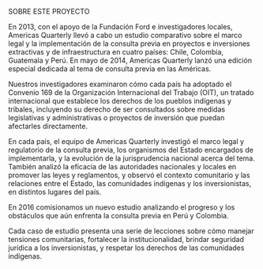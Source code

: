 SOBRE ESTE PROYECTO

En 2013, con el apoyo de la Fundación Ford e investigadores locales, Americas Quarterly llevó a cabo un estudio comparativo sobre el marco legal y la implementación de la consulta previa en proyectos e inversiones extractivas y de infraestructura en cuatro países: Chile, Colombia, Guatemala y Perú. En mayo de 2014, Americas Quarterly lanzó una edición especial dedicada al tema de consulta previa en las Américas. 

Nuestros investigadores examinaron cómo cada país ha adoptado el Convenio 169 de la Organización Internacional del Trabajo (OIT), un tratado internacional que establece los derechos de los pueblos indígenas y tribales, incluyendo su derecho de ser consultados sobre medidas legislativas y  administrativas o proyectos de inversión que puedan afectarles directamente.

En cada país, el equipo de Americas Quarterly investigó el marco legal y regulatorio de la consulta previa, los organismos del Estado encargados de implementarla, y la evolución de la jurisprudencia nacional acerca del tema. También analizó la eficacia de las autoridades nacionales y locales en promover las leyes y reglamentos, y observó el contexto comunitario y las relaciones entre el Estado, las comunidades indígenas y los inversionistas, en distintos lugares del país.

En 2016 comisionamos un nuevo estudio analizando el progreso y los obstáculos que aún enfrenta la consulta previa en Perú y Colombia.

Cada caso de estudio presenta una serie de lecciones sobre cómo manejar tensiones comunitarias, fortalecer la institucionalidad, brindar seguridad jurídica a los inversionistas, y respetar los derechos de las comunidades indígenas.
